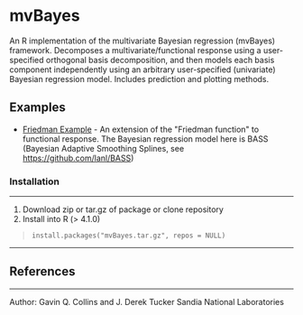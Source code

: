 # mvBayes

An R implementation of the multivariate Bayesian regression (mvBayes) framework. Decomposes a multivariate/functional response using a user-specified orthogonal basis decomposition, and then models each basis component independently using an arbitrary user-specified (univariate) Bayesian regression model. Includes prediction and plotting methods.


## Examples
* [Friedman Example](examples/friedman_example.R) - An extension of the "Friedman function" to functional response. The Bayesian regression model here is BASS (Bayesian Adaptive Smoothing Splines, see https://github.com/lanl/BASS)


### Installation
------------------------------------------------------------------------------
1. Download zip or tar.gz of package or clone repository
2. Install into R (> 4.1.0)

> `install.packages("mvBayes.tar.gz", repos = NULL)`

------------------------------------------------------------------------------

## References


************

Author: Gavin Q. Collins and J. Derek Tucker
Sandia National Laboratories

